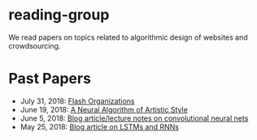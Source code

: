 # reading-group
We read papers on topics related to algorithmic design of websites and
crowdsourcing.

# Past Papers
* July 31, 2018: [Flash Organizations](flash-organizations.md)
* June 19, 2018: [A Neural Algorithm of Artistic Style](style-transfer.md)
* June 5, 2018: [Blog article/lecture notes on convolutional neural nets](convolutional-neural-nets.md)
* May 25, 2018: [Blog article on LSTMs and RNNs](lstm-rnn.md)

